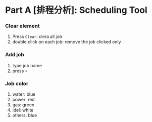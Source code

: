 # Part A [排程分析]: Scheduling Tool

### Clear element
1. Press  `Clear`: clera all job
2. double click on each job: remove the job clicked only


### Add job
1. type job name
2. press `+`

### Job color
1. water: blue
2. power: red
3. gas: green
4. idel: white
5. others: blue
